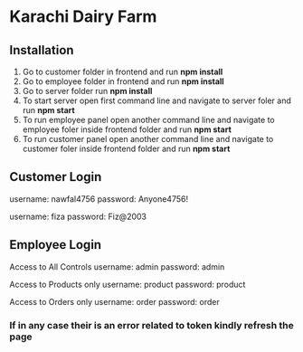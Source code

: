 # Karachi Dairy Farm

## Installation

1. Go to customer folder in frontend and run **npm install**
2. Go to employee folder in frontend and run **npm install**
3. Go to server folder run **npm install**
4. To start server open first command line and navigate to server foler and run **npm start**
5. To run employee panel open another command line and navigate to employee foler inside frontend folder and run **npm start**
6. To run customer panel open another command line and navigate to customer foler inside frontend folder and run **npm start**

## Customer Login

username: nawfal4756
password: Anyone4756!

username: fiza
password: Fiz@2003

## Employee Login

Access to All Controls
username: admin
password: admin

Access to Products only
username: product
password: product

Access to Orders only
username: order
password: order

### If in any case their is an error related to token kindly refresh the page

